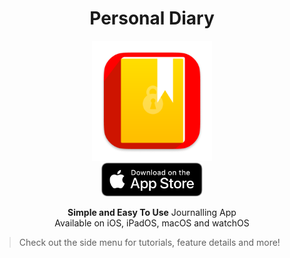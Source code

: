 <div align="center">
  <h1>Personal Diary</h1>
  <img src="_media/icon.png" alt="Personal Diary logo" width="192">
  <br />
  <a href="https://apps.apple.com/app/personal-diary-journal-app/id1052570257"><img src="/_media/download-on-the-app-store.svg" alt="Download on the App Store" width="162"></a>
  <p>
    <strong>Simple and Easy To Use</strong> Journalling App
    <br />
    Available on iOS, iPadOS, macOS and watchOS
  </p>
</div>

> Check out the side menu for tutorials, feature details and more!
